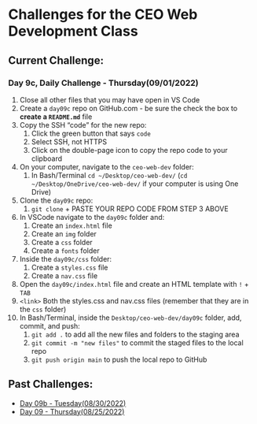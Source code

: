 # Challenges for the CEO Web Development Class #

## Current Challenge: ##
### Day 9c, Daily Challenge - Thursday(09/01/2022) ###
1. Close all other files that you may have open in VS Code
2. Create a `day09c` repo on GitHub.com - be sure the check the box to **create a `README.md`** file
3. Copy the SSH “code” for the new repo:
    1. Click the green button that says `code`
    2. Select SSH, not HTTPS
    3. Click on the double-page icon to copy the repo code to your clipboard
4. On your computer, navigate to the `ceo-web-dev` folder:
    1. In Bash/Terminal `cd ~/Desktop/ceo-web-dev/` (`cd ~/Desktop/OneDrive/ceo-web-dev/` if your computer is using One Drive)
5. Clone the `day09c` repo:
    1. `git clone` + PASTE YOUR REPO CODE FROM STEP 3 ABOVE
6. In VSCode navigate to the `day09c` folder and:
    1. Create an `index.html` file 
    2. Create an `img` folder
    3. Create a `css` folder
    4. Create a `fonts` folder
7. Inside the `day09c/css` folder: 
    1. Create a `styles.css` file
    2. Create a `nav.css` file
8. Open the `day09c/index.html` file and create an HTML template with `!` + `TAB`
9. `<link>` Both the styles.css and nav.css files (remember that they are in the `css` folder)
10. In Bash/Terminal, inside the `Desktop/ceo-web-dev/day09c` folder, add, commit, and push:
    1. `git add .` to add all the new files and folders to the staging area
    2. `git commit -m "new files"` to commit the staged files to the local repo
    3. `git push origin main` to push the local repo to GitHub

## Past Challenges: ##
- [Day 09b - Tuesday(08/30/2022)](https://github.com/zeromile/ceo-challenges/tree/day09b)
- [Day 09 - Thursday(08/25/2022)](https://github.com/zeromile/ceo-challenges/tree/day09)
